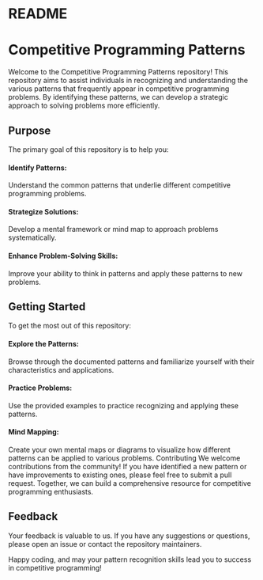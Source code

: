 # README
# Competitive Programming Patterns
Welcome to the Competitive Programming Patterns repository! This repository aims to assist individuals in recognizing and understanding the various patterns that frequently appear in competitive programming problems. By identifying these patterns, we can develop a strategic approach to solving problems more efficiently.

## Purpose
The primary goal of this repository is to help you:

#### Identify Patterns:  
Understand the common patterns that underlie different competitive programming problems.
#### Strategize Solutions: 
Develop a mental framework or mind map to approach problems systematically.
#### Enhance Problem-Solving Skills: 
Improve your ability to think in patterns and apply these patterns to new problems.
## Getting Started
To get the most out of this repository:

#### Explore the Patterns: 
Browse through the documented patterns and familiarize yourself with their characteristics and applications.
#### Practice Problems: 
Use the provided examples to practice recognizing and applying these patterns.
#### Mind Mapping: 
Create your own mental maps or diagrams to visualize how different patterns can be applied to various problems.
Contributing
We welcome contributions from the community! If you have identified a new pattern or have improvements to existing ones, please feel free to submit a pull request. Together, we can build a comprehensive resource for competitive programming enthusiasts.

## Feedback
Your feedback is valuable to us. If you have any suggestions or questions, please open an issue or contact the repository maintainers.

Happy coding, and may your pattern recognition skills lead you to success in competitive programming!
